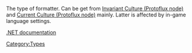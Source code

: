 The type of formatter. Can be get from [Invariant Culture (Protoflux
node)](Invariant_Culture_(Protoflux_node) "wikilink") and [Current
Culture (Protoflux node)](Current_Culture_(Protoflux_node) "wikilink")
mainly. Latter is affected by in-game language settings.

[.NET
documentation](https://learn.microsoft.com/en-us/dotnet/api/system.iformatprovider?view=netframework-4.6.2)

[Category:Types](Category:Types "wikilink")